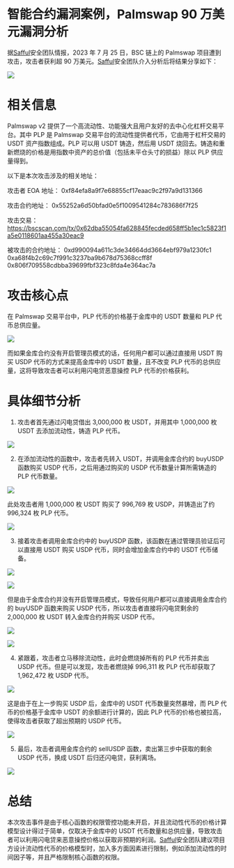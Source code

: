 # 智能合约漏洞案例，Palmswap 90 万美元漏洞分析

据[Safful](https://safful.com/)安全团队情报，2023 年 7 月 25 日，BSC 链上的 Palmswap 项目遭到攻击，攻击者获利超 90 万美元。[Safful](https://safful.com/)安全团队介入分析后将结果分享如下：

![](https://cdn.nlark.com/yuque/0/2023/png/97322/1694920985057-bc78f547-0097-4fcb-842b-65762bb638d7.png#averageHue=%23010101&clientId=u35db1b89-c853-4&from=paste&id=u3608b870&originHeight=963&originWidth=1080&originalType=url&ratio=2&rotation=0&showTitle=false&status=done&style=none&taskId=u8f479b9f-ea98-4d76-a21f-950293fdd86&title=)

# **相关信息**

Palmswap v2 提供了一个高流动性、功能强大且用户友好的去中心化杠杆交易平台。其中 PLP 是 Palmswap 交易平台的流动性提供者代币，它由用于杠杆交易的 USDT 资产指数组成。PLP 可以用 USDT 铸造，然后用 USDT 烧回去。铸造和重新燃烧的价格是用指数中资产的总价值（包括未平仓头寸的损益）除以 PLP 供应量得到。

以下是本次攻击涉及的相关地址：

攻击者 EOA 地址：
0xf84efa8a9f7e68855cf17eaac9c2f97a9d131366

攻击合约地址：
0x55252a6d50bfad0e5f1009541284c783686f7f25

攻击交易：
https://bscscan.com/tx/0x62dba55054fa628845fecded658ff5b1ec1c5823f1a5e0118601aa455a30eac9

被攻击的合约地址：
0xd990094a611c3de34664dd3664ebf979a1230fc1
0xa68f4b2c69c7f991c3237ba9b678d75368ccff8f
0x806f709558cdbba39699fbf323c8fda4e364ac7a

# **攻击核心点**

在 Palmswap 交易平台中，PLP 代币的价格基于金库中的 USDT 数量和 PLP 代币总供应量。

![](https://cdn.nlark.com/yuque/0/2023/png/97322/1694920984948-42f83027-cb16-44b0-a94b-28b18ef24536.png#averageHue=%23202427&clientId=u35db1b89-c853-4&from=paste&id=uc6d4522e&originHeight=386&originWidth=1080&originalType=url&ratio=2&rotation=0&showTitle=false&status=done&style=none&taskId=u8e33f161-6583-477f-8caf-649a82b1846&title=)

而如果金库合约没有开启管理员模式的话，任何用户都可以通过直接用 USDT 购买 USDP 代币的方式来提高金库中的 USDT 数量，且不改变 PLP 代币的总供应量，这将导致攻击者可以利用闪电贷恶意操控 PLP 代币的价格获利。

# **具体细节分析**

1. 攻击者首先通过闪电贷借出 3,000,000 枚 USDT，并用其中 1,000,000 枚 USDT 去添加流动性，铸造 PLP 代币。

![](https://cdn.nlark.com/yuque/0/2023/png/97322/1694920985034-cc0faf9d-e040-4165-8f3b-198f59a5769b.png#averageHue=%23282e36&clientId=u35db1b89-c853-4&from=paste&id=u1b7fa445&originHeight=173&originWidth=1080&originalType=url&ratio=2&rotation=0&showTitle=false&status=done&style=none&taskId=u0d94ad82-638d-43a9-9514-6aca2be8e10&title=)

2. 在添加流动性的函数中，攻击者先转入 USDT，并调用金库合约的 buyUSDP 函数购买 USDP 代币，之后用通过购买的 USDP 代币数量计算所需铸造的 PLP 代币数量。

![](https://cdn.nlark.com/yuque/0/2023/png/97322/1694920984896-a5b35758-4295-424d-b8e2-dc8a6eb3fb4d.png#averageHue=%23222222&clientId=u35db1b89-c853-4&from=paste&id=u174f90ee&originHeight=720&originWidth=860&originalType=url&ratio=2&rotation=0&showTitle=false&status=done&style=none&taskId=ucf4827b1-8dc3-40f1-8eea-f6bac83e235&title=)

此处攻击者用 1,000,000 枚 USDT 购买了 996,769 枚 USDP，并铸造出了约 996,324 枚 PLP 代币。

![](https://cdn.nlark.com/yuque/0/2023/png/97322/1694920984962-cb4370e3-2801-4ff6-9288-35d3c656d942.png#averageHue=%23262d35&clientId=u35db1b89-c853-4&from=paste&id=ua59cf818&originHeight=149&originWidth=1080&originalType=url&ratio=2&rotation=0&showTitle=false&status=done&style=none&taskId=u21ee8ace-6481-478e-aa6b-dae77f13ab3&title=)

3. 接着攻击者调用金库合约中的 buyUSDP 函数，该函数在通过管理员验证后可以直接用 USDT 购买 USDP 代币，同时会增加金库合约中的 USDT 代币储备。

![](https://cdn.nlark.com/yuque/0/2023/png/97322/1694920985241-9f7500a5-46ea-43a1-9cf0-e002a1f695f6.png#averageHue=%23232323&clientId=u35db1b89-c853-4&from=paste&id=u1bc40093&originHeight=810&originWidth=720&originalType=url&ratio=2&rotation=0&showTitle=false&status=done&style=none&taskId=u1341a27e-fc51-4d43-b254-7c61a32845e&title=)

![](https://cdn.nlark.com/yuque/0/2023/png/97322/1694920985385-a02981f4-f989-4ce8-8381-c0c0c3933030.png#averageHue=%23222120&clientId=u35db1b89-c853-4&from=paste&id=u52c90a75&originHeight=197&originWidth=1080&originalType=url&ratio=2&rotation=0&showTitle=false&status=done&style=none&taskId=u51e94092-c808-499b-b6f0-ff8a3925c2e&title=)

但是由于金库合约并没有开启管理员模式，导致任何用户都可以直接调用金库合约的 buyUSDP 函数来购买 USDP 代币，所以攻击者直接将闪电贷剩余的 2,000,000 枚 USDT 转入金库合约并购买 USDP 代币。

![](https://cdn.nlark.com/yuque/0/2023/png/97322/1694920985320-e2fcdf08-c6f6-4fb4-833a-f1c1b58fdf03.png#averageHue=%23f7f7f8&clientId=u35db1b89-c853-4&from=paste&id=ud771a339&originHeight=523&originWidth=1080&originalType=url&ratio=2&rotation=0&showTitle=false&status=done&style=none&taskId=u43bffc0a-f6f8-44cc-b934-dffbf8a1828&title=)

![](https://cdn.nlark.com/yuque/0/2023/png/97322/1694920985764-97ca24ad-1b29-49b3-8ee6-87ee92fd6e05.png#averageHue=%23282d34&clientId=u35db1b89-c853-4&from=paste&id=uf699fe1c&originHeight=241&originWidth=1080&originalType=url&ratio=2&rotation=0&showTitle=false&status=done&style=none&taskId=u8222991a-5428-4557-8b34-e5b7d428262&title=)

4. 紧跟着，攻击者立马移除流动性，此时会燃烧掉所有的 PLP 代币并卖出 USDP 代币。但是可以发现，攻击者燃烧掉 996,311 枚 PLP 代币却获取了 1,962,472 枚 USDP 代币。

![](https://cdn.nlark.com/yuque/0/2023/png/97322/1694920985578-d592fbf9-6c7c-45b6-ab90-1d061a5a227d.png#averageHue=%23262b32&clientId=u35db1b89-c853-4&from=paste&id=ube7be260&originHeight=369&originWidth=1080&originalType=url&ratio=2&rotation=0&showTitle=false&status=done&style=none&taskId=ub3a5c726-9733-4583-a19e-4f54a4be2a7&title=)

这是由于在上一步购买 USDP 后，金库中的 USDT 代币数量突然暴增，而 PLP 代币的价格基于金库中 USDT 的余额进行计算的，因此 PLP 代币的价格也被拉高，使得攻击者获取了超出预期的 USDP 代币。

![](https://cdn.nlark.com/yuque/0/2023/png/97322/1694920985618-55cfcc73-ff03-4a85-a404-ff8b0cab4e0a.png#averageHue=%23252323&clientId=u35db1b89-c853-4&from=paste&id=u20ccd5e1&originHeight=720&originWidth=937&originalType=url&ratio=2&rotation=0&showTitle=false&status=done&style=none&taskId=u7dea2ddd-cb1d-4720-a976-ea812b57036&title=)

5. 最后，攻击者调用金库合约的 sellUSDP 函数，卖出第三步中获取的剩余 USDP 代币，换成 USDT 后归还闪电贷，获利离场。

![](https://cdn.nlark.com/yuque/0/2023/png/97322/1694920985804-ceca1366-7f3f-49f4-9d24-fd07140a34fe.png#averageHue=%23272c33&clientId=u35db1b89-c853-4&from=paste&id=uf1e1ed4d&originHeight=309&originWidth=1080&originalType=url&ratio=2&rotation=0&showTitle=false&status=done&style=none&taskId=u577fbbc2-e8c6-4c06-9bda-6f0d1d530f9&title=)

# **总结**

本次攻击事件是由于核心函数的权限管控功能未开启，并且流动性代币的价格计算模型设计得过于简单，仅取决于金库中的 USDT 代币数量和总供应量，导致攻击者可以利用闪电贷来恶意操控价格以获取非预期的利润。[Safful](https://safful.com/)安全团队建议项目方设计流动性代币的价格模型时，加入多方面因素进行限制，例如添加流动性的时间因子等，并且严格限制核心函数的权限。
